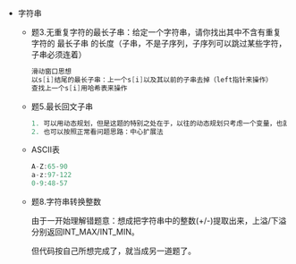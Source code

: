 - 字符串

  - 题3.无重复字符的最长子串：给定一个字符串，请你找出其中不含有重复字符的 最长子串 的长度（子串，不是子序列，子序列可以跳过某些字符，子串必须连着）

    ```c++
    滑动窗口思想
    以s[i]结尾的最长子串：上一个s[i]以及其以前的子串去掉（left指针来操作）
    查找上一个s[i]用哈希表来操作
    ```
    
  - 题5.最长回文子串

    ```c++
    1. 可以用动态规划，但是这题的特别之处在于，以往的动态规划只考虑一个变量，也就是说递推式可以在一维数组进行；而最长回文子串不论以第i个开头/mid/结尾都无法从i-1得到，（这里考虑使用动态规划就体现了DP的本质：在暴力解法中寻求那些“当前状态”可以由已经遍历的状态直接求得的空格，以减少重复计算，以往是一维，现在二维也思想相同）
    2. 也可以按照正常看问题思路：中心扩展法
    ```
    
  - ASCII表
  
    ```c++
    A-Z:65-90
    a-z:97-122
    0-9:48-57
    ```
  
  - 题8.字符串转换整数
  
    由于一开始理解错题意：想成把字符串中的整数(+/-)提取出来，上溢/下溢分别返回INT_MAX/INT_MIN。
  
    但代码按自己所想完成了，就当成另一道题了。